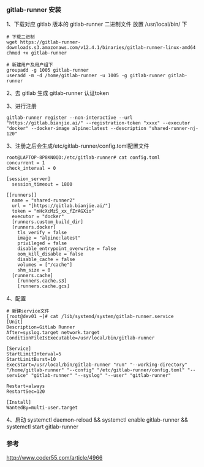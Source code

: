 ### gitlab-runner 安装

1、下载对应 gitlab 版本的 gitlab-runner 二进制文件 放置 /usr/local/bin/ 下

```
# 下载二进制
wget https://gitlab-runner-downloads.s3.amazonaws.com/v12.4.1/binaries/gitlab-runner-linux-amd64
chmod +x gitlab-runner

# 新建用户及用户组下
groupadd -g 1005 gitlab-runner
useradd -m -d /home/gitlab-runner -u 1005 -g gitlab-runner gitlab-runner
```

2、去 gitlab 生成 gitlab-runner 认证token

3、进行注册

```
gitlab-runner register --non-interactive --url "https://gitlab.bianjie.ai/" --registration-token "xxxx" --executor "docker" --docker-image alpine:latest --description "shared-runner-nj-120"
```

3、注册之后会生成/etc/gitlab-runner/config.toml配置文件

```
root@LAPTOP-8P8KN0QD:/etc/gitlab-runner# cat config.toml
concurrent = 1
check_interval = 0

[session_server]
  session_timeout = 1800

[[runners]]
  name = "shared-runner2"
  url = "[https://gitlab.bianjie.ai/"]
  token = "mHcXcMzS_xx_fZrAGXio"
  executor = "docker"
  [runners.custom_build_dir]
  [runners.docker]
    tls_verify = false
    image = "alpine:latest"
    privileged = false
    disable_entrypoint_overwrite = false
    oom_kill_disable = false
    disable_cache = false
    volumes = ["/cache"]
    shm_size = 0
  [runners.cache]
    [runners.cache.s3]
    [runners.cache.gcs]
```

4、配置

```
# 新建service文件
[root@dev01 ~]# cat /lib/systemd/system/gitlab-runner.service
[Unit]
Description=GitLab Runner
After=syslog.target network.target
ConditionFileIsExecutable=/usr/local/bin/gitlab-runner

[Service]
StartLimitInterval=5
StartLimitBurst=10
ExecStart=/usr/local/bin/gitlab-runner "run" "--working-directory" "/home/gitlab-runner" "--config" "/etc/gitlab-runner/config.toml" "--service" "gitlab-runner" "--syslog" "--user" "gitlab-runner"

Restart=always
RestartSec=120

[Install]
WantedBy=multi-user.target
```

4、启动
 systemctl daemon-reload && systemctl enable gitlab-runner && systemctl start gitlab-runner

### 参考

http://www.coder55.com/article/4966